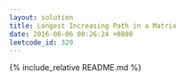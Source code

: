 ```yaml
---
layout: solution
title: Longest Increasing Path in a Matrix
date: 2016-06-06 00:26:24 +0800
leetcode_id: 329
---
```

{% include_relative README.md %}
